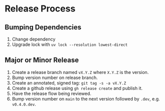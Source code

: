 # Release Process

## Bumping Dependencies

1. Change dependency
2. Upgrade lock with `uv lock --resolution lowest-direct`

## Major or Minor Release

1. Create a release branch named `vX.Y.Z` where `X.Y.Z` is the version.
2. Bump version number on release branch.
3. Create an annotated, signed tag: `git tag -s -a vX.Y.Z`
4. Create a github release using `gh release create` and publish it.
5. Have the release flow being reviewed.
7. Bump version number on `main` to the next version followed by `.dev`, e.g. `v0.4.0.dev`.
